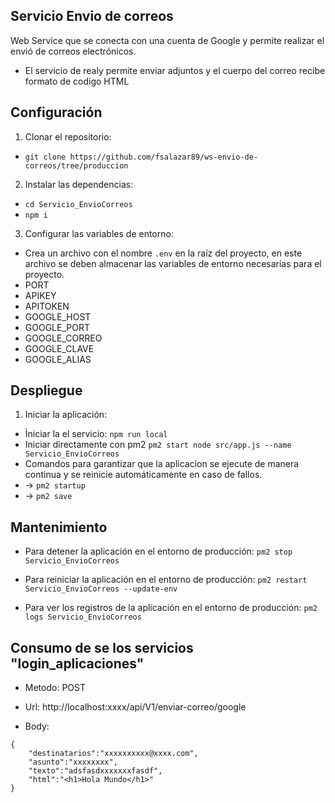 ## Servicio Envio de correos
Web Service que se conecta con una cuenta de Google y permite realizar el envió de correos electrónicos.
- El servicio de realy permite enviar adjuntos y el cuerpo del correo recibe formato de codigo HTML

## Configuración

1. Clonar el repositorio:
- ```git clone https://github.com/fsalazar89/ws-envio-de-correos/tree/produccion```

2. Instalar las dependencias:
- ```cd Servicio_EnvioCorreos```
- ```npm i```

3. Configurar las variables de entorno:

- Crea un archivo con el nombre `.env` en la raíz del proyecto, en este archivo se deben almacenar las variables de entorno necesarias para el proyecto.
- PORT
- APIKEY
- APITOKEN
- GOOGLE_HOST
- GOOGLE_PORT
- GOOGLE_CORREO
- GOOGLE_CLAVE
- GOOGLE_ALIAS

## Despliegue

1. Iniciar la aplicación:
- Ìniciar la el servicio: `npm run local`
- Iniciar directamente con pm2 `pm2 start node src/app.js --name Servicio_EnvioCorreos`
- Comandos para garantizar que la aplicacion se ejecute de manera continua y se reinicie automáticamente en caso de fallos.
 - -> `pm2 startup`
 - -> `pm2 save`


## Mantenimiento

- Para detener la aplicación en el entorno de producción: `pm2 stop Servicio_EnvioCorreos`

- Para reiniciar la aplicación en el entorno de producción: `pm2 restart Servicio_EnvioCorreos --update-env`

- Para ver los registros de la aplicación en el entorno de producción: `pm2 logs Servicio_EnvioCorreos`

## Consumo de se los servicios "login_aplicaciones"
* Metodo: POST
* Url: http://localhost:xxxx/api/V1/enviar-correo/google

* Body:
```
{
    "destinatarios":"xxxxxxxxxx@xxxx.com",
    "asunto":"xxxxxxxx",
    "texto":"adsfasdxxxxxxxfasdf",
    "html":"<h1>Hola Mundo</h1>"
}
```